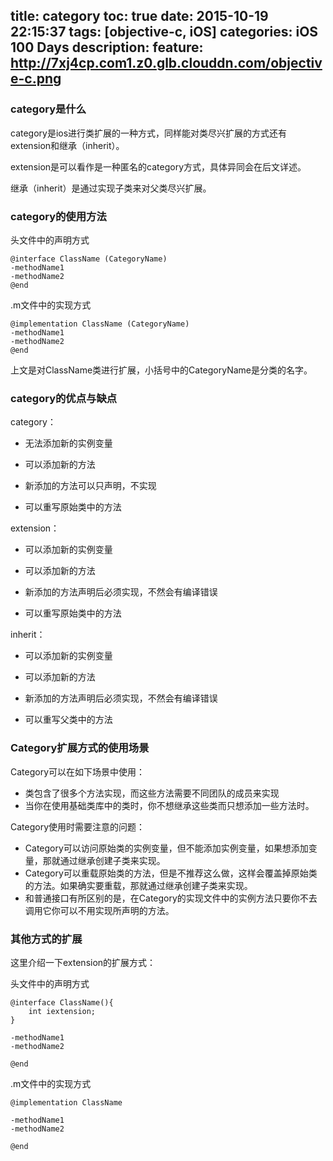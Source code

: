 title: category
toc: true
date: 2015-10-19 22:15:37
tags: [objective-c, iOS]
categories: iOS 100 Days
description: 
feature: http://7xj4cp.com1.z0.glb.clouddn.com/objective-c.png
---

### category是什么

category是ios进行类扩展的一种方式，同样能对类尽兴扩展的方式还有extension和继承（inherit）。

extension是可以看作是一种匿名的category方式，具体异同会在后文详述。

继承（inherit）是通过实现子类来对父类尽兴扩展。

<!--more-->

### category的使用方法

头文件中的声明方式

```
@interface ClassName (CategoryName)  
-methodName1  
-methodName2  
@end  
```

.m文件中的实现方式

```
@implementation ClassName (CategoryName)  
-methodName1  
-methodName2  
@end  
```

上文是对ClassName类进行扩展，小括号中的CategoryName是分类的名字。

### category的优点与缺点

category：

+ 无法添加新的实例变量

+ 可以添加新的方法

+ 新添加的方法可以只声明，不实现

+ 可以重写原始类中的方法

extension：

+ 可以添加新的实例变量

+ 可以添加新的方法

+ 新添加的方法声明后必须实现，不然会有编译错误

+ 可以重写原始类中的方法

inherit：

+ 可以添加新的实例变量

+ 可以添加新的方法

+ 新添加的方法声明后必须实现，不然会有编译错误

+ 可以重写父类中的方法

### Category扩展方式的使用场景

Category可以在如下场景中使用：

+ 类包含了很多个方法实现，而这些方法需要不同团队的成员来实现
+ 当你在使用基础类库中的类时，你不想继承这些类而只想添加一些方法时。
 
Category使用时需要注意的问题：

+ Category可以访问原始类的实例变量，但不能添加实例变量，如果想添加变量，那就通过继承创建子类来实现。
+ Category可以重载原始类的方法，但是不推荐这么做，这样会覆盖掉原始类的方法。如果确实要重载，那就通过继承创建子类来实现。
+ 和普通接口有所区别的是，在Category的实现文件中的实例方法只要你不去调用它你可以不用实现所声明的方法。

### 其他方式的扩展

这里介绍一下extension的扩展方式：

头文件中的声明方式

```
@interface ClassName(){
    int iextension;
}

-methodName1  
-methodName2 

@end
```

.m文件中的实现方式

```
@implementation ClassName

-methodName1  
-methodName2 

@end
```


















